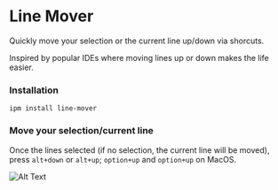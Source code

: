 # Line Mover
Quickly move your selection or the current line up/down via shorcuts.

Inspired by popular IDEs where moving lines up or down makes the life easier.


### Installation
```
ipm install line-mover
```

### Move your selection/current line
Once the lines selected (if no selection, the current line will be moved), press `alt+down` or `alt+up`; `option+up` and `option+up` on MacOS.

![Alt Text](https://github.com/OnurKam/inkdrop_line-mover/line-mover_demo.gif)
